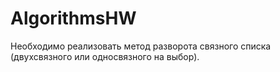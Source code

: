 # AlgorithmsHW
Необходимо реализовать метод разворота связного списка (двухсвязного или односвязного на выбор).
